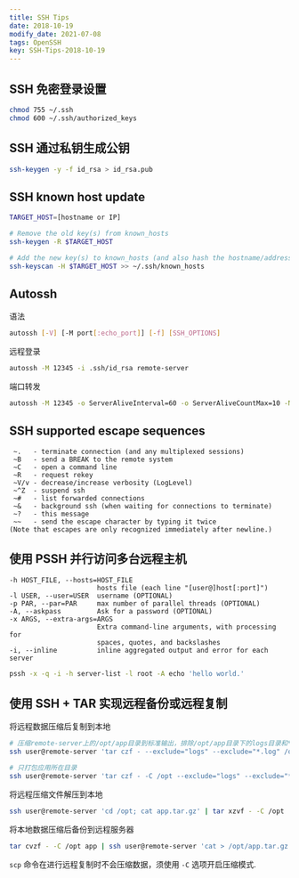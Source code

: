```yaml
---
title: SSH Tips
date: 2018-10-19
modify_date: 2021-07-08
tags: OpenSSH
key: SSH-Tips-2018-10-19
---
```


## SSH 免密登录设置

```bash
chmod 755 ~/.ssh
chmod 600 ~/.ssh/authorized_keys
```

## SSH 通过私钥生成公钥

```bash
ssh-keygen -y -f id_rsa > id_rsa.pub
```

## SSH known host update

```bash
TARGET_HOST=[hostname or IP]

# Remove the old key(s) from known_hosts
ssh-keygen -R $TARGET_HOST

# Add the new key(s) to known_hosts (and also hash the hostname/address)
ssh-keyscan -H $TARGET_HOST >> ~/.ssh/known_hosts
```

<!--more-->

## Autossh

语法

```bash
autossh [-V] [-M port[:echo_port]] [-f] [SSH_OPTIONS]
```

远程登录

```bash
autossh -M 12345 -i .ssh/id_rsa remote-server
```

端口转发

```bash
autossh -M 12345 -o ServerAliveInterval=60 -o ServerAliveCountMax=10 -NT -L 0.0.0.0:8080:remote-server:8080 jump-server
```

## SSH supported escape sequences

```text
 ~.   - terminate connection (and any multiplexed sessions)
 ~B   - send a BREAK to the remote system
 ~C   - open a command line
 ~R   - request rekey
 ~V/v - decrease/increase verbosity (LogLevel)
 ~^Z  - suspend ssh
 ~#   - list forwarded connections
 ~&   - background ssh (when waiting for connections to terminate)
 ~?   - this message
 ~~   - send the escape character by typing it twice
(Note that escapes are only recognized immediately after newline.)
```

## 使用 PSSH 并行访问多台远程主机

```text
-h HOST_FILE, --hosts=HOST_FILE
                      hosts file (each line "[user@]host[:port]")
-l USER, --user=USER  username (OPTIONAL)
-p PAR, --par=PAR     max number of parallel threads (OPTIONAL)
-A, --askpass         Ask for a password (OPTIONAL)
-x ARGS, --extra-args=ARGS
                      Extra command-line arguments, with processing for
                      spaces, quotes, and backslashes
-i, --inline          inline aggregated output and error for each server
```

```bash
pssh -x -q -i -h server-list -l root -A echo 'hello world.'
```

## 使用 SSH + TAR 实现远程备份或远程复制

将远程数据压缩后复制到本地

```bash
# 压缩remote-server上的/opt/app目录到标准输出，排除/opt/app目录下的logs目录和*.log文件
ssh user@remote-server 'tar czf - --exclude="logs" --exclude="*.log" /opt/app' > app.tar.gz

# 只打包应用所在目录
ssh user@remote-server 'tar czf - -C /opt --exclude="logs" --exclude="*.log" app' > app.tar.gz
```

将远程压缩文件解压到本地

```bash
ssh user@remote-server 'cd /opt; cat app.tar.gz' | tar xzvf - -C /opt
```

将本地数据压缩后备份到远程服务器

```bash
tar cvzf - -C /opt app | ssh user@remote-server 'cat > /opt/app.tar.gz'
```

`scp` 命令在进行远程复制时不会压缩数据，须使用 `-C` 选项开启压缩模式.
